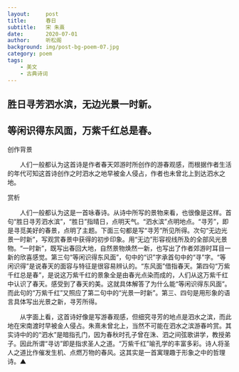 ```yaml
---
layout:     post
title:      春日
subtitle:   宋 朱熹
date:       2020-07-01
author:     听松阁
background: img/post-bg-poem-07.jpg
category: poem
tags:
    - 美文
    - 古典诗词
---
```


## 胜日寻芳泗水滨，无边光景一时新。

## 等闲识得东风面，万紫千红总是春。



创作背景

　　人们一般都认为这首诗是作者春天郊游时所创作的游春观感，而根据作者生活的年代可知这首诗创作之时泗水之地早被金人侵占，作者也未曾北上到达泗水之地。



赏析



　　人们一般都认为这是一首咏春诗。从诗中所写的景物来看，也很像是这样。首句“胜日寻芳泗水滨”，“胜日”指晴日，点明天气。“泗水滨”点明地点。“寻芳”，即是寻觅美好的春景，点明了主题。下面三句都是写“寻芳”所见所得。次句“无边光景一时新”，写观赏春景中获得的初步印象。用“无边”形容视线所及的全部风光景物。“一时新”，既写出春回大地，自然景物焕然一新，也写出了作者郊游时耳目一新的欣喜感觉。第三句“等闲识得东风面”，句中的“识”字承首句中的“寻”字。“等闲识得”是说春天的面容与特征是很容易辨认的。“东风面”借指春天。第四句“万紫千红总是春”，是说这万紫千红的景象全是由春光点染而成的，人们从这万紫千红中认识了春天。感受到了春天的美。这就具体解答了为什么能“等闲识得东风面”。而此句的“万紫千红”又照应了第二句中的“光景一时新”。第三、四句是用形象的语言具体写出光景之新，寻芳所得。



　　从字面上看，这首诗好像是写游春观感，但细究寻芳的地点是泗水之滨，而此地在宋南渡时早被金人侵占。朱熹未曾北上，当然不可能在泗水之滨游春吟赏。其实诗中的的“泗水”是暗指孔门，因为春秋时孔子曾在洙、泗之间弦歌讲学，教授弟子。因此所谓“寻访”即是指求圣人之道。“万紫千红”喻孔学的丰富多彩。诗人将圣人之道比作催发生机、点燃万物的春风。这其实是一首寓理趣于形象之中的哲理诗。▲
